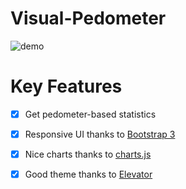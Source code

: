 # Visual-Pedometer
![demo](https://cloud.githubusercontent.com/assets/7879175/15228417/646522f0-188c-11e6-8206-68f1e42f4036.gif)

# Key Features
- [x] Get pedometer-based statistics
- [x] Responsive UI thanks to [Bootstrap 3](http://getbootstrap.com/)
- [x] Nice charts thanks to [charts.js](http://www.chartjs.org/)
- [x] Good theme thanks to [Elevator](https://graygrids.com/demos/themes/elevator/)


